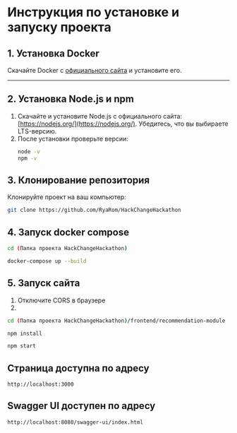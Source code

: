 # Инструкция по установке и запуску проекта

## 1. Установка Docker

Скачайте Docker с [официального сайта](https://www.docker.com/products/docker-desktop) и установите его.

---

## 2. Установка Node.js и npm

1. Скачайте и установите Node.js с официального сайта: [https://nodejs.org/](https://nodejs.org/).
   Убедитесь, что вы выбираете LTS-версию.
2. После установки проверьте версии:
    ```bash
    node -v
    npm -v
    ```

## 3. Клонирование репозитория

Клонируйте проект на ваш компьютер:
```bash
git clone https://github.com/RyaRom/HackChangeHackathon
```

## 4. Запуск docker compose
```bash
cd (Папка проекта HackChangeHackathon)

docker-compose up --build
```

## 5. Запуск сайта
1. Отключите CORS в браузере
2. 
```bash
cd (Папка проекта HackChangeHackathon)/frontend/recommendation-module

npm install

npm start
```

## Страница доступна по адресу
```
http://localhost:3000

```
## Swagger UI доступен по адресу

```
http://localhost:8080/swagger-ui/index.html

```
